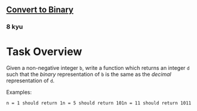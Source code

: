 <h2><a href=https://www.codewars.com/kata/59fca81a5712f9fa4700159a/train/javascript target="_blank">Convert to Binary</a></h2><h3>8 kyu</h3><h1 id="task-overview">Task Overview</h1><p>Given a non-negative integer <code>b</code>, write a function which returns an integer <code>d</code> such that the <em>binary</em> representation of <code>b</code> is the same as the <em>decimal</em> representation of <code>d</code>.</p><p>Examples:</p><pre><code>n = 1 should return 1n = 5 should return 101n = 11 should return 1011</code></pre>